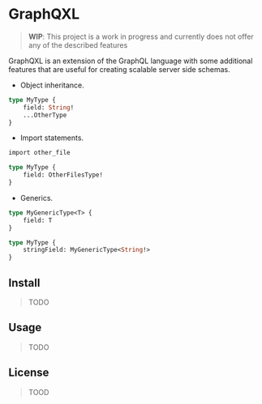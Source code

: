 # GraphQXL

> **WIP**: This project is a work in progress and currently does not offer any of the
> described features

GraphQXL is an extension of the GraphQL language with some additional features
that are useful for creating scalable server side schemas.

- Object inheritance.
```graphql
type MyType {
    field: String!
    ...OtherType
}
```
- Import statements.
```graphql
import other_file

type MyType {
    field: OtherFilesType!
}
```
- Generics.
```graphql
type MyGenericType<T> {
    field: T
}

type MyType {
    stringField: MyGenericType<String!>
}

```

## Install

> TODO

## Usage

> TODO

## License

> TOOD